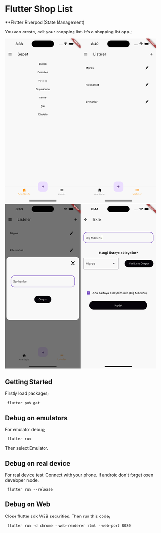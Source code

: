 # Flutter Shop List 
**Flutter Riverpod (State Management)

You can create, edit your shopping list. It's a shopping list app.;


<img src='./screenshots/img1.png' width='250'><img src='./screenshots/img2.png' width='250'><img src='./screenshots/img3.png' width='250'><img src='./screenshots/img4.png' width='250'>     

## Getting Started

Firstly load packages;

     flutter pub get

## Debug on emulators

For emulator debug;

     flutter run

Then select Emulator.


## Debug on real device
For real device test. Connect with your phone. If android don't forget open developer mode.

     flutter run --release


## Debug on Web
Close flutter sdk WEB securities. Then run this code;

     flutter run -d chrome --web-renderer html --web-port 8080
